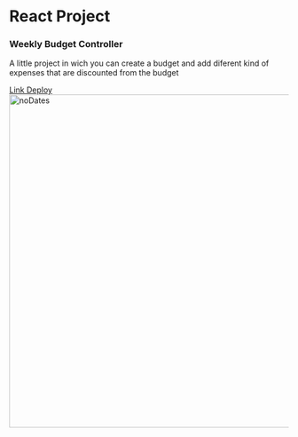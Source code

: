 <h1>React Project</h1>
<h3>Weekly Budget Controller</h3>
<p>A little project in wich you can create a budget and add diferent kind of expenses that are discounted from the budget</p>
<a href="https://6361105ba824d02b3875a03f--monumental-selkie-a630d8.netlify.app/">
Link Deploy
</a>
 <img src="https://res.cloudinary.com/duvva0ega/image/upload/v1667306734/Captura_de_pantalla_60_ppye87.png" alt="noDates" width="1000" height="600"/>
